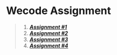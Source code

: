 # Wecode Assignment

> 1. [__*Assignment #1*__](https://github.com/LongPML/CS112.L21.KHCL/tree/main/Homework/Assignment1)
> 2. [__*Assignment #2*__](https://github.com/LongPML/CS112.L21.KHCL/tree/main/Homework/Assignment2)
> 3. [__*Assignment #3*__](https://github.com/LongPML/CS112.L21.KHCL/tree/main/Homework/Assignment3)
> 4. [__*Assignment #4*__](https://github.com/LongPML/CS112.L21.KHCL/tree/main/Homework/Assignment4)
